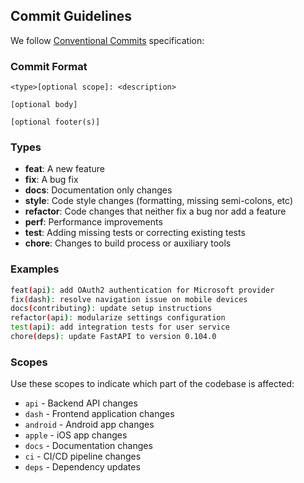 
## Commit Guidelines

We follow [Conventional Commits](https://www.conventionalcommits.org/) specification:

### Commit Format

```text
<type>[optional scope]: <description>

[optional body]

[optional footer(s)]
```

### Types

- **feat**: A new feature
- **fix**: A bug fix
- **docs**: Documentation only changes
- **style**: Code style changes (formatting, missing semi-colons, etc)
- **refactor**: Code changes that neither fix a bug nor add a feature
- **perf**: Performance improvements
- **test**: Adding missing tests or correcting existing tests
- **chore**: Changes to build process or auxiliary tools

### Examples

```bash
feat(api): add OAuth2 authentication for Microsoft provider
fix(dash): resolve navigation issue on mobile devices
docs(contributing): update setup instructions
refactor(api): modularize settings configuration
test(api): add integration tests for user service
chore(deps): update FastAPI to version 0.104.0
```

### Scopes

Use these scopes to indicate which part of the codebase is affected:

- `api` - Backend API changes
- `dash` - Frontend application changes
- `android` - Android app changes
- `apple` - iOS app changes
- `docs` - Documentation changes
- `ci` - CI/CD pipeline changes
- `deps` - Dependency updates